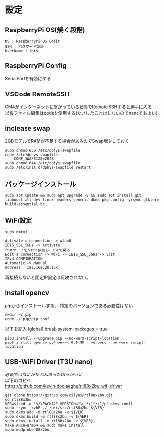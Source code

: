 # 設定
## RaspberryPi OS(焼く段階)
    OS : RaspberryPi OS 64bit
    SSH : パスワード認証
    UserName : ibis

## RaspberryPi Config
SerialPortを有効にする

## VSCode RemoteSSH
CM4がインターネットに繋がっている状態でRemote SSHすると勝手に入る  
以後ファイル編集はcodeを使用する(たいしたことはしないのでnanoでもよい)

## inclease swap
2GBモデルでRAMが不足する場合があるのでSwap増やしておく

    sudo chmod 666 /etc/dphys-swapfile
    code /etc/dphys-swapfile
        CONF_SWAPSIZE=2048
    sudo chmod 644 /etc/dphys-swapfile
    sudo /etc/init.d/dphys-swapfile restart

## パッケージインストール
    sudo apt update && sudo apt upgrade -y && sudo apt install git libboost-all-dev linux-headers-generic dkms pkg-config -yrsync gtkterm build-essential bc


## WiFi設定
    sudo nmtui

    Activate a connection -> wlan0  
    IBIS_SSL_5GHz -> Activate
    パスワードを入れて接続し、ESCで戻る
    Edit a connection -> WiFi -> IBIS_SSL_5GHz -> Edit  
    IPv4 CONFIGRATION  
    Automatic -> Manual  
    Address : 192.168.20.1xx  

再接続しないと固定IP設定は反映されない。

## install opencv
pipからインストールする。
特定のバージョンである必要性はない

    mkdir ~/.pip
    code ~/.pip/pip.conf
以下を記入
    [global]
        break-system-packages = true

    pip3 install --upgrade pip --no-warn-script-location
    pip3 install opencv-python==4.9.0.80 --verbose --no-warn-script-location

## USB-WiFi Driver (T3U nano)
必須ではないがたぶんあったほうがいい  
以下のコピペ  
https://github.com/kevin-doolaeghe/rtl88x2bu_wifi_driver

    git clone https://github.com/cilynx/rtl88x2bu.git
    cd rtl88x2bu
    VER=$(sed -n 's/\PACKAGE_VERSION="\(.*\)"/\1/p' dkms.conf)
    sudo rsync -rvhP ./ /usr/src/rtl88x2bu-${VER}
    sudo dkms add -m rtl88x2bu -v ${VER}
    sudo dkms build -m rtl88x2bu -v ${VER}
    sudo dkms install -m rtl88x2bu -v ${VER}
    make ARCH=arm64 && sudo make install
    sudo modprobe 88x2bu
